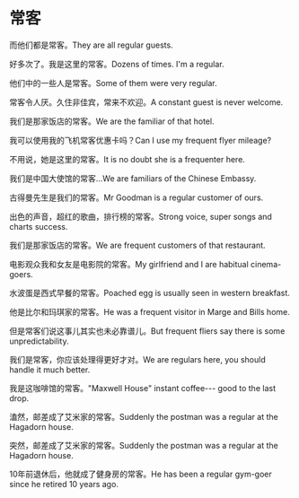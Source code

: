 # 常客

<p><span class="chinese">而他们都是常客。</span><span class="english">They are all regular guests.</span></p>

<p><span class="chinese">好多次了。我是这里的常客。</span><span class="english">Dozens of times. I'm a regular.</span></p>

<p><span class="chinese">他们中的一些人是常客。</span><span class="english">Some of them were very regular.</span></p>

<p><span class="chinese">常客令人厌。久住非佳宾，常来不欢迎。</span><span class="english">A constant guest is never welcome.</span></p>

<p><span class="chinese">我们是那家饭店的常客。</span><span class="english">We are the familiar of that hotel.</span></p>

<p><span class="chinese">我可以使用我的飞机常客优惠卡吗？</span><span class="english">Can I use my frequent flyer mileage?</span></p>

<p><span class="chinese">不用说，她是这里的常客。</span><span class="english">It is no doubt she is a frequenter here.</span></p>

<p><span class="chinese">我们是中国大使馆的常客…</span><span class="english">We are familiars of the Chinese Embassy.</span></p>

<p><span class="chinese">古得曼先生是我们的常客。</span><span class="english">Mr Goodman is a regular customer of ours.</span></p>

<p><span class="chinese">出色的声音，超红的歌曲，排行榜的常客。</span><span class="english">Strong voice, super songs and charts success.</span></p>

<p><span class="chinese">我们是那家饭店的常客。</span><span class="english">We are frequent customers of that restaurant.</span></p>

<p><span class="chinese">电影观众我和女友是电影院的常客。</span><span class="english">My girlfriend and I are habitual cinema-goers.</span></p>

<p><span class="chinese">水波蛋是西式早餐的常客。</span><span class="english">Poached egg is usually seen in western breakfast.</span></p>

<p><span class="chinese">他是比尔和玛琪家的常客。</span><span class="english">He was a frequent visitor in Marge and Bills home.</span></p>

<p><span class="chinese">但是常客们说这事儿其实也未必靠谱儿。</span><span class="english">But frequent fliers say there is some unpredictability.</span></p>

<p><span class="chinese">我们是常客，你应该处理得更好才对。</span><span class="english">We are regulars here, you should handle it much better.</span></p>

<p><span class="chinese">我是这咖啡馆的常客。</span><span class="english">"Maxwell House" instant coffee--- good to the last drop.</span></p>

<p><span class="chinese">溘然，邮差成了艾米家的常客。</span><span class="english">Suddenly the postman was a regular at the Hagadorn house.</span></p>

<p><span class="chinese">突然，邮差成了艾米家的常客。</span><span class="english">Suddenly the postman was a regular at the Hagadorn house.</span></p>

<p><span class="chinese">10年前退休后，他就成了健身房的常客。</span><span class="english">He has been a regular gym-goer since he retired 10 years ago.</span></p>

